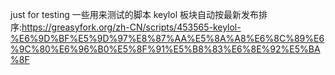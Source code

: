 just for testing
一些用来测试的脚本
keylol 板块自动按最新发布排序:https://greasyfork.org/zh-CN/scripts/453565-keylol-%E6%9D%BF%E5%9D%97%E8%87%AA%E5%8A%A8%E6%8C%89%E6%9C%80%E6%96%B0%E5%8F%91%E5%B8%83%E6%8E%92%E5%BA%8F

